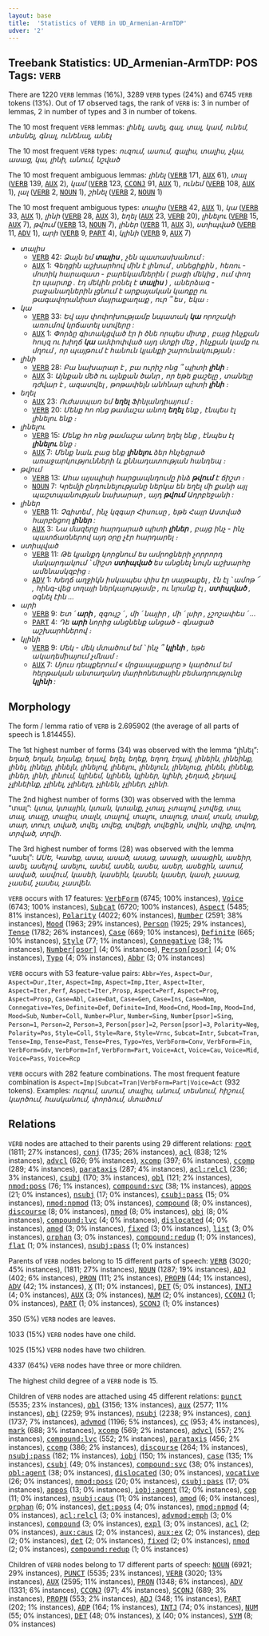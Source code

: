 ```yaml
---
layout: base
title:  'Statistics of VERB in UD_Armenian-ArmTDP'
udver: '2'
---
```


## Treebank Statistics: UD_Armenian-ArmTDP: POS Tags: `VERB`

There are 1220 `VERB` lemmas (16%), 3289 `VERB` types (24%) and 6745 `VERB` tokens (13%).
Out of 17 observed tags, the rank of `VERB` is: 3 in number of lemmas, 2 in number of types and 3 in number of tokens.

The 10 most frequent `VERB` lemmas: <em>լինել, ասել, գալ, տալ, կամ, ունեմ, տեսնել, գնալ, ունենալ, անել</em>

The 10 most frequent `VERB` types:  <em>ուզում, ասում, գալիս, տալիս, չկա, ասաց, կա, լինի, անում, նշված</em>

The 10 most frequent ambiguous lemmas: <em>լինել</em> (<tt><a href="hy_armtdp-pos-VERB.html">VERB</a></tt> 171, <tt><a href="hy_armtdp-pos-AUX.html">AUX</a></tt> 61), <em>տալ</em> (<tt><a href="hy_armtdp-pos-VERB.html">VERB</a></tt> 139, <tt><a href="hy_armtdp-pos-AUX.html">AUX</a></tt> 2), <em>կամ</em> (<tt><a href="hy_armtdp-pos-VERB.html">VERB</a></tt> 123, <tt><a href="hy_armtdp-pos-CCONJ.html">CCONJ</a></tt> 91, <tt><a href="hy_armtdp-pos-AUX.html">AUX</a></tt> 1), <em>ունեմ</em> (<tt><a href="hy_armtdp-pos-VERB.html">VERB</a></tt> 108, <tt><a href="hy_armtdp-pos-AUX.html">AUX</a></tt> 1), <em>լալ</em> (<tt><a href="hy_armtdp-pos-VERB.html">VERB</a></tt> 2, <tt><a href="hy_armtdp-pos-NOUN.html">NOUN</a></tt> 1), <em>շինել</em> (<tt><a href="hy_armtdp-pos-VERB.html">VERB</a></tt> 2, <tt><a href="hy_armtdp-pos-NOUN.html">NOUN</a></tt> 1)

The 10 most frequent ambiguous types:  <em>տալիս</em> (<tt><a href="hy_armtdp-pos-VERB.html">VERB</a></tt> 42, <tt><a href="hy_armtdp-pos-AUX.html">AUX</a></tt> 1), <em>կա</em> (<tt><a href="hy_armtdp-pos-VERB.html">VERB</a></tt> 33, <tt><a href="hy_armtdp-pos-AUX.html">AUX</a></tt> 1), <em>լինի</em> (<tt><a href="hy_armtdp-pos-VERB.html">VERB</a></tt> 28, <tt><a href="hy_armtdp-pos-AUX.html">AUX</a></tt> 3), <em>եղել</em> (<tt><a href="hy_armtdp-pos-AUX.html">AUX</a></tt> 23, <tt><a href="hy_armtdp-pos-VERB.html">VERB</a></tt> 20), <em>լինելու</em> (<tt><a href="hy_armtdp-pos-VERB.html">VERB</a></tt> 15, <tt><a href="hy_armtdp-pos-AUX.html">AUX</a></tt> 7), <em>թվում</em> (<tt><a href="hy_armtdp-pos-VERB.html">VERB</a></tt> 13, <tt><a href="hy_armtdp-pos-NOUN.html">NOUN</a></tt> 7), <em>լիներ</em> (<tt><a href="hy_armtdp-pos-VERB.html">VERB</a></tt> 11, <tt><a href="hy_armtdp-pos-AUX.html">AUX</a></tt> 3), <em>ստիպված</em> (<tt><a href="hy_armtdp-pos-VERB.html">VERB</a></tt> 11, <tt><a href="hy_armtdp-pos-ADV.html">ADV</a></tt> 1), <em>արի</em> (<tt><a href="hy_armtdp-pos-VERB.html">VERB</a></tt> 9, <tt><a href="hy_armtdp-pos-PART.html">PART</a></tt> 4), <em>կլինի</em> (<tt><a href="hy_armtdp-pos-VERB.html">VERB</a></tt> 9, <tt><a href="hy_armtdp-pos-AUX.html">AUX</a></tt> 7)


* <em>տալիս</em>
  * <tt><a href="hy_armtdp-pos-VERB.html">VERB</a></tt> 42: <em>Ձայն եմ <b>տալիս</b> , չեն պատասխանում :</em>
  * <tt><a href="hy_armtdp-pos-AUX.html">AUX</a></tt> 1: <em>Գեղցին աշխարհով մին է լինում , տնեցիքին , հեռու - մոտիկ հարազատ - բարեկամներին ( բացի մեկից , ում փող էր պարտք . էդ մեկին բռնել է <b>տալիս</b> ) , աներձագ - բաջանաղներին լցնում է արքայական կառքը ու թագավորանիստ մայրաքաղաք , ուր ՞ ես , եկա ։</em>
* <em>կա</em>
  * <tt><a href="hy_armtdp-pos-VERB.html">VERB</a></tt> 33: <em>Եվ այս փոփոխությամբ նպատակ <b>կա</b> որոշակի առումով կրճատել ստվերը :</em>
  * <tt><a href="hy_armtdp-pos-AUX.html">AUX</a></tt> 1: <em>Փորձը գիտակցված էր ի ծնե որպես միտք , բայց ինչքան հույզ ու խիղճ <b>կա</b> ամփոփված այդ մտքի մեջ , ինչքան կամք ու մղում , որ պայթում է հանուն կյանքի շարունակության :</em>
* <em>լինի</em>
  * <tt><a href="hy_armtdp-pos-VERB.html">VERB</a></tt> 28: <em>Բա նախարար է , բա ուրիշ ոնց ՞ պիտի <b>լինի</b> ։</em>
  * <tt><a href="hy_armtdp-pos-AUX.html">AUX</a></tt> 3: <em>Այնքան մեծ ու այնքան ծանր , որ եթե քաշելը , տանելը դժվար է , ազատվել , թոթափելն անհնար պիտի <b>լինի</b> ։</em>
* <em>եղել</em>
  * <tt><a href="hy_armtdp-pos-AUX.html">AUX</a></tt> 23: <em>Ուժասպառ եմ <b>եղել</b> Ֆինլանդիայում ։</em>
  * <tt><a href="hy_armtdp-pos-VERB.html">VERB</a></tt> 20: <em>Մենք հո ոնց թամաշա անող <b>եղել</b> ենք , էնպես էլ լինելու ենք ։</em>
* <em>լինելու</em>
  * <tt><a href="hy_armtdp-pos-VERB.html">VERB</a></tt> 15: <em>Մենք հո ոնց թամաշա անող եղել ենք , էնպես էլ <b>լինելու</b> ենք ։</em>
  * <tt><a href="hy_armtdp-pos-AUX.html">AUX</a></tt> 7: <em>Մենք նաև բաց ենք <b>լինելու</b> ձեր հնչեցրած առաջարկությունների և քննադատության հանդեպ ։</em>
* <em>թվում</em>
  * <tt><a href="hy_armtdp-pos-VERB.html">VERB</a></tt> 13: <em>Ահա այսպիսի հարցապնդումը ինձ <b>թվում</b> է ճիշտ ։</em>
  * <tt><a href="hy_armtdp-pos-NOUN.html">NOUN</a></tt> 7: <em>Կրեմլի ընդունելությանը ներկա են եղել մի քանի այլ պաշտպանության նախարար , այդ <b>թվում</b> Ադրբեջանի :</em>
* <em>լիներ</em>
  * <tt><a href="hy_armtdp-pos-VERB.html">VERB</a></tt> 11: <em>Չգիտեմ , ինչ կզգար Հիսուսը , եթե Հայր Աստված հարբեցող <b>լիներ</b> :</em>
  * <tt><a href="hy_armtdp-pos-AUX.html">AUX</a></tt> 3: <em>Նա մազերը հարդարած պիտի <b>լիներ</b> , բայց ինչ - ինչ պատճառներով այդ օրը չէր հարդարել ։</em>
* <em>ստիպված</em>
  * <tt><a href="hy_armtdp-pos-VERB.html">VERB</a></tt> 11: <em>Թե կյանքդ կորցնում ես ամրոցների չորրորդ մակարդակում ՝ միշտ <b>ստիպված</b> ես անցնել նույն աշխարհը ամենասկզբից ։</em>
  * <tt><a href="hy_armtdp-pos-ADV.html">ADV</a></tt> 1: <em>Խեղճ աղջիկն իսկապես փիս էր սայթաքել , էն էլ ՝ ամոթ ՜ , հինգ-վեց տղայի ներկայությամբ , ու նրանք էլ , <b>ստիպված</b> , օգնել էին ...</em>
* <em>արի</em>
  * <tt><a href="hy_armtdp-pos-VERB.html">VERB</a></tt> 9: <em>Ետ ՛ <b>արի</b> , զգույշ ՛ , մի ՛ նայիր , մի ՛ լսիր , չշոշափես ՛ ...</em>
  * <tt><a href="hy_armtdp-pos-PART.html">PART</a></tt> 4: <em>Դե <b>արի</b> նորից անցնենք անցած - գնացած աշխարհներով ։</em>
* <em>կլինի</em>
  * <tt><a href="hy_armtdp-pos-VERB.html">VERB</a></tt> 9: <em>Մեկ - մեկ մտածում եմ ՝ ինչ ՞ <b>կլինի</b> , եթե ակադեմիայում չմնամ ։</em>
  * <tt><a href="hy_armtdp-pos-AUX.html">AUX</a></tt> 7: <em>Մյուս դեպքերում « մրցապայքարը » կարծում եմ հերթական անտաղանդ մարիոնետային բեմադրությունը <b>կլինի</b> :</em>

## Morphology

The form / lemma ratio of `VERB` is 2.695902 (the average of all parts of speech is 1.814455).

The 1st highest number of forms (34) was observed with the lemma “լինել”: <em>եղած, եղան, եղանք, եղավ, եղել, եղեք, եղող, էղավ, լինեին, լինեինք, լինել, լինելը, լինելն, լինելով, լինելու, լինելուն, լինելուց, լինեն, լինենք, լիներ, լինի, լինում, կլինեմ, կլինեն, կլիներ, կլինի, չեղած, չեղավ, չլինեինք, չլինել, չլինելդ, չլինեն, չլիներ, չլինի</em>.

The 2nd highest number of forms (30) was observed with the lemma “տալ”: <em>կտա, կտային, կտան, կտանք, չտալ, չտալով, չտվեց, տա, տալ, տալը, տալիս, տալն, տալով, տալու, տալուց, տամ, տան, տանք, տար, տուր, տված, տվել, տվեց, տվեցի, տվեցին, տվին, տվիք, տվող, տրված, տրվի</em>.

The 3rd highest number of forms (28) was observed with the lemma “ասել”: <em>ԱՍԵ, Կասեք, ասա, ասած, ասաց, ասացի, ասացին, ասեիր, ասել, ասելով, ասելու, ասեմ, ասեն, ասես, ասեր, ասեցին, ասում, ասված, ասվում, կասեի, կասեին, կասեն, կասեր, կասի, չասաց, չասեմ, չասես, չասվեն</em>.

`VERB` occurs with 17 features: <tt><a href="hy_armtdp-feat-VerbForm.html">VerbForm</a></tt> (6745; 100% instances), <tt><a href="hy_armtdp-feat-Voice.html">Voice</a></tt> (6743; 100% instances), <tt><a href="hy_armtdp-feat-Subcat.html">Subcat</a></tt> (6720; 100% instances), <tt><a href="hy_armtdp-feat-Aspect.html">Aspect</a></tt> (5485; 81% instances), <tt><a href="hy_armtdp-feat-Polarity.html">Polarity</a></tt> (4022; 60% instances), <tt><a href="hy_armtdp-feat-Number.html">Number</a></tt> (2591; 38% instances), <tt><a href="hy_armtdp-feat-Mood.html">Mood</a></tt> (1963; 29% instances), <tt><a href="hy_armtdp-feat-Person.html">Person</a></tt> (1925; 29% instances), <tt><a href="hy_armtdp-feat-Tense.html">Tense</a></tt> (1782; 26% instances), <tt><a href="hy_armtdp-feat-Case.html">Case</a></tt> (669; 10% instances), <tt><a href="hy_armtdp-feat-Definite.html">Definite</a></tt> (665; 10% instances), <tt><a href="hy_armtdp-feat-Style.html">Style</a></tt> (77; 1% instances), <tt><a href="hy_armtdp-feat-Connegative.html">Connegative</a></tt> (38; 1% instances), <tt><a href="hy_armtdp-feat-Number-psor.html">Number[psor]</a></tt> (4; 0% instances), <tt><a href="hy_armtdp-feat-Person-psor.html">Person[psor]</a></tt> (4; 0% instances), <tt><a href="hy_armtdp-feat-Typo.html">Typo</a></tt> (4; 0% instances), <tt><a href="hy_armtdp-feat-Abbr.html">Abbr</a></tt> (3; 0% instances)

`VERB` occurs with 53 feature-value pairs: `Abbr=Yes`, `Aspect=Dur`, `Aspect=Dur,Iter`, `Aspect=Imp`, `Aspect=Imp,Iter`, `Aspect=Iter`, `Aspect=Iter,Perf`, `Aspect=Iter,Prosp`, `Aspect=Perf`, `Aspect=Prog`, `Aspect=Prosp`, `Case=Abl`, `Case=Dat`, `Case=Gen`, `Case=Ins`, `Case=Nom`, `Connegative=Yes`, `Definite=Def`, `Definite=Ind`, `Mood=Cnd`, `Mood=Imp`, `Mood=Ind`, `Mood=Sub`, `Number=Coll`, `Number=Plur`, `Number=Sing`, `Number[psor]=Sing`, `Person=1`, `Person=2`, `Person=3`, `Person[psor]=2`, `Person[psor]=3`, `Polarity=Neg`, `Polarity=Pos`, `Style=Coll`, `Style=Rare`, `Style=Vrnc`, `Subcat=Intr`, `Subcat=Tran`, `Tense=Imp`, `Tense=Past`, `Tense=Pres`, `Typo=Yes`, `VerbForm=Conv`, `VerbForm=Fin`, `VerbForm=Gdv`, `VerbForm=Inf`, `VerbForm=Part`, `Voice=Act`, `Voice=Cau`, `Voice=Mid`, `Voice=Pass`, `Voice=Rcp`

`VERB` occurs with 282 feature combinations.
The most frequent feature combination is `Aspect=Imp|Subcat=Tran|VerbForm=Part|Voice=Act` (932 tokens).
Examples: <em>ուզում, ասում, տալիս, անում, տեսնում, հիշում, կարծում, հասկանում, փորձում, մտածում</em>


## Relations

`VERB` nodes are attached to their parents using 29 different relations: <tt><a href="hy_armtdp-dep-root.html">root</a></tt> (1811; 27% instances), <tt><a href="hy_armtdp-dep-conj.html">conj</a></tt> (1735; 26% instances), <tt><a href="hy_armtdp-dep-acl.html">acl</a></tt> (838; 12% instances), <tt><a href="hy_armtdp-dep-advcl.html">advcl</a></tt> (626; 9% instances), <tt><a href="hy_armtdp-dep-xcomp.html">xcomp</a></tt> (397; 6% instances), <tt><a href="hy_armtdp-dep-ccomp.html">ccomp</a></tt> (289; 4% instances), <tt><a href="hy_armtdp-dep-parataxis.html">parataxis</a></tt> (287; 4% instances), <tt><a href="hy_armtdp-dep-acl-relcl.html">acl:relcl</a></tt> (236; 3% instances), <tt><a href="hy_armtdp-dep-csubj.html">csubj</a></tt> (170; 3% instances), <tt><a href="hy_armtdp-dep-obl.html">obl</a></tt> (121; 2% instances), <tt><a href="hy_armtdp-dep-nmod-poss.html">nmod:poss</a></tt> (76; 1% instances), <tt><a href="hy_armtdp-dep-compound-svc.html">compound:svc</a></tt> (38; 1% instances), <tt><a href="hy_armtdp-dep-appos.html">appos</a></tt> (21; 0% instances), <tt><a href="hy_armtdp-dep-nsubj.html">nsubj</a></tt> (17; 0% instances), <tt><a href="hy_armtdp-dep-csubj-pass.html">csubj:pass</a></tt> (15; 0% instances), <tt><a href="hy_armtdp-dep-nmod-npmod.html">nmod:npmod</a></tt> (13; 0% instances), <tt><a href="hy_armtdp-dep-compound.html">compound</a></tt> (8; 0% instances), <tt><a href="hy_armtdp-dep-discourse.html">discourse</a></tt> (8; 0% instances), <tt><a href="hy_armtdp-dep-nmod.html">nmod</a></tt> (8; 0% instances), <tt><a href="hy_armtdp-dep-obj.html">obj</a></tt> (8; 0% instances), <tt><a href="hy_armtdp-dep-compound-lvc.html">compound:lvc</a></tt> (4; 0% instances), <tt><a href="hy_armtdp-dep-dislocated.html">dislocated</a></tt> (4; 0% instances), <tt><a href="hy_armtdp-dep-amod.html">amod</a></tt> (3; 0% instances), <tt><a href="hy_armtdp-dep-fixed.html">fixed</a></tt> (3; 0% instances), <tt><a href="hy_armtdp-dep-list.html">list</a></tt> (3; 0% instances), <tt><a href="hy_armtdp-dep-orphan.html">orphan</a></tt> (3; 0% instances), <tt><a href="hy_armtdp-dep-compound-redup.html">compound:redup</a></tt> (1; 0% instances), <tt><a href="hy_armtdp-dep-flat.html">flat</a></tt> (1; 0% instances), <tt><a href="hy_armtdp-dep-nsubj-pass.html">nsubj:pass</a></tt> (1; 0% instances)

Parents of `VERB` nodes belong to 15 different parts of speech: <tt><a href="hy_armtdp-pos-VERB.html">VERB</a></tt> (3020; 45% instances),  (1811; 27% instances), <tt><a href="hy_armtdp-pos-NOUN.html">NOUN</a></tt> (1287; 19% instances), <tt><a href="hy_armtdp-pos-ADJ.html">ADJ</a></tt> (402; 6% instances), <tt><a href="hy_armtdp-pos-PRON.html">PRON</a></tt> (111; 2% instances), <tt><a href="hy_armtdp-pos-PROPN.html">PROPN</a></tt> (44; 1% instances), <tt><a href="hy_armtdp-pos-ADV.html">ADV</a></tt> (42; 1% instances), <tt><a href="hy_armtdp-pos-X.html">X</a></tt> (11; 0% instances), <tt><a href="hy_armtdp-pos-DET.html">DET</a></tt> (5; 0% instances), <tt><a href="hy_armtdp-pos-INTJ.html">INTJ</a></tt> (4; 0% instances), <tt><a href="hy_armtdp-pos-AUX.html">AUX</a></tt> (3; 0% instances), <tt><a href="hy_armtdp-pos-NUM.html">NUM</a></tt> (2; 0% instances), <tt><a href="hy_armtdp-pos-CCONJ.html">CCONJ</a></tt> (1; 0% instances), <tt><a href="hy_armtdp-pos-PART.html">PART</a></tt> (1; 0% instances), <tt><a href="hy_armtdp-pos-SCONJ.html">SCONJ</a></tt> (1; 0% instances)

350 (5%) `VERB` nodes are leaves.

1033 (15%) `VERB` nodes have one child.

1025 (15%) `VERB` nodes have two children.

4337 (64%) `VERB` nodes have three or more children.

The highest child degree of a `VERB` node is 15.

Children of `VERB` nodes are attached using 45 different relations: <tt><a href="hy_armtdp-dep-punct.html">punct</a></tt> (5535; 23% instances), <tt><a href="hy_armtdp-dep-obl.html">obl</a></tt> (3156; 13% instances), <tt><a href="hy_armtdp-dep-aux.html">aux</a></tt> (2577; 11% instances), <tt><a href="hy_armtdp-dep-obj.html">obj</a></tt> (2259; 9% instances), <tt><a href="hy_armtdp-dep-nsubj.html">nsubj</a></tt> (2238; 9% instances), <tt><a href="hy_armtdp-dep-conj.html">conj</a></tt> (1737; 7% instances), <tt><a href="hy_armtdp-dep-advmod.html">advmod</a></tt> (1196; 5% instances), <tt><a href="hy_armtdp-dep-cc.html">cc</a></tt> (953; 4% instances), <tt><a href="hy_armtdp-dep-mark.html">mark</a></tt> (688; 3% instances), <tt><a href="hy_armtdp-dep-xcomp.html">xcomp</a></tt> (569; 2% instances), <tt><a href="hy_armtdp-dep-advcl.html">advcl</a></tt> (557; 2% instances), <tt><a href="hy_armtdp-dep-compound-lvc.html">compound:lvc</a></tt> (552; 2% instances), <tt><a href="hy_armtdp-dep-parataxis.html">parataxis</a></tt> (456; 2% instances), <tt><a href="hy_armtdp-dep-ccomp.html">ccomp</a></tt> (386; 2% instances), <tt><a href="hy_armtdp-dep-discourse.html">discourse</a></tt> (264; 1% instances), <tt><a href="hy_armtdp-dep-nsubj-pass.html">nsubj:pass</a></tt> (182; 1% instances), <tt><a href="hy_armtdp-dep-iobj.html">iobj</a></tt> (150; 1% instances), <tt><a href="hy_armtdp-dep-case.html">case</a></tt> (135; 1% instances), <tt><a href="hy_armtdp-dep-csubj.html">csubj</a></tt> (49; 0% instances), <tt><a href="hy_armtdp-dep-compound-svc.html">compound:svc</a></tt> (38; 0% instances), <tt><a href="hy_armtdp-dep-obl-agent.html">obl:agent</a></tt> (38; 0% instances), <tt><a href="hy_armtdp-dep-dislocated.html">dislocated</a></tt> (30; 0% instances), <tt><a href="hy_armtdp-dep-vocative.html">vocative</a></tt> (26; 0% instances), <tt><a href="hy_armtdp-dep-nmod-poss.html">nmod:poss</a></tt> (20; 0% instances), <tt><a href="hy_armtdp-dep-csubj-pass.html">csubj:pass</a></tt> (17; 0% instances), <tt><a href="hy_armtdp-dep-appos.html">appos</a></tt> (13; 0% instances), <tt><a href="hy_armtdp-dep-iobj-agent.html">iobj:agent</a></tt> (12; 0% instances), <tt><a href="hy_armtdp-dep-cop.html">cop</a></tt> (11; 0% instances), <tt><a href="hy_armtdp-dep-nsubj-caus.html">nsubj:caus</a></tt> (11; 0% instances), <tt><a href="hy_armtdp-dep-amod.html">amod</a></tt> (6; 0% instances), <tt><a href="hy_armtdp-dep-orphan.html">orphan</a></tt> (6; 0% instances), <tt><a href="hy_armtdp-dep-det-poss.html">det:poss</a></tt> (4; 0% instances), <tt><a href="hy_armtdp-dep-nmod-npmod.html">nmod:npmod</a></tt> (4; 0% instances), <tt><a href="hy_armtdp-dep-acl-relcl.html">acl:relcl</a></tt> (3; 0% instances), <tt><a href="hy_armtdp-dep-advmod-emph.html">advmod:emph</a></tt> (3; 0% instances), <tt><a href="hy_armtdp-dep-compound.html">compound</a></tt> (3; 0% instances), <tt><a href="hy_armtdp-dep-expl.html">expl</a></tt> (3; 0% instances), <tt><a href="hy_armtdp-dep-acl.html">acl</a></tt> (2; 0% instances), <tt><a href="hy_armtdp-dep-aux-caus.html">aux:caus</a></tt> (2; 0% instances), <tt><a href="hy_armtdp-dep-aux-ex.html">aux:ex</a></tt> (2; 0% instances), <tt><a href="hy_armtdp-dep-dep.html">dep</a></tt> (2; 0% instances), <tt><a href="hy_armtdp-dep-det.html">det</a></tt> (2; 0% instances), <tt><a href="hy_armtdp-dep-fixed.html">fixed</a></tt> (2; 0% instances), <tt><a href="hy_armtdp-dep-nmod.html">nmod</a></tt> (2; 0% instances), <tt><a href="hy_armtdp-dep-compound-redup.html">compound:redup</a></tt> (1; 0% instances)

Children of `VERB` nodes belong to 17 different parts of speech: <tt><a href="hy_armtdp-pos-NOUN.html">NOUN</a></tt> (6921; 29% instances), <tt><a href="hy_armtdp-pos-PUNCT.html">PUNCT</a></tt> (5535; 23% instances), <tt><a href="hy_armtdp-pos-VERB.html">VERB</a></tt> (3020; 13% instances), <tt><a href="hy_armtdp-pos-AUX.html">AUX</a></tt> (2595; 11% instances), <tt><a href="hy_armtdp-pos-PRON.html">PRON</a></tt> (1348; 6% instances), <tt><a href="hy_armtdp-pos-ADV.html">ADV</a></tt> (1331; 6% instances), <tt><a href="hy_armtdp-pos-CCONJ.html">CCONJ</a></tt> (971; 4% instances), <tt><a href="hy_armtdp-pos-SCONJ.html">SCONJ</a></tt> (689; 3% instances), <tt><a href="hy_armtdp-pos-PROPN.html">PROPN</a></tt> (553; 2% instances), <tt><a href="hy_armtdp-pos-ADJ.html">ADJ</a></tt> (348; 1% instances), <tt><a href="hy_armtdp-pos-PART.html">PART</a></tt> (202; 1% instances), <tt><a href="hy_armtdp-pos-ADP.html">ADP</a></tt> (164; 1% instances), <tt><a href="hy_armtdp-pos-INTJ.html">INTJ</a></tt> (74; 0% instances), <tt><a href="hy_armtdp-pos-NUM.html">NUM</a></tt> (55; 0% instances), <tt><a href="hy_armtdp-pos-DET.html">DET</a></tt> (48; 0% instances), <tt><a href="hy_armtdp-pos-X.html">X</a></tt> (40; 0% instances), <tt><a href="hy_armtdp-pos-SYM.html">SYM</a></tt> (8; 0% instances)

